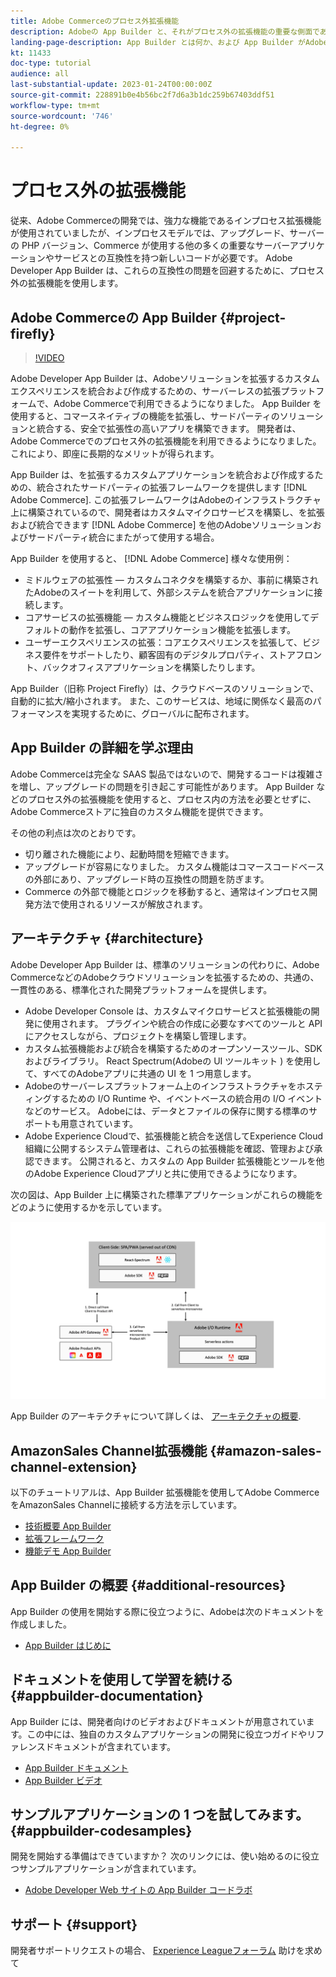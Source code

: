 ```yaml
---
title: Adobe Commerceのプロセス外拡張機能
description: Adobeの App Builder と、それがプロセス外の拡張機能の重要な側面である理由について説明します。
landing-page-description: App Builder とは何か、および App Builder がAdobe Commerce開発戦略に役立つ理由について説明します。
kt: 11433
doc-type: tutorial
audience: all
last-substantial-update: 2023-01-24T00:00:00Z
source-git-commit: 228891b0e4b56bc2f7d6a3b1dc259b67403ddf51
workflow-type: tm+mt
source-wordcount: '746'
ht-degree: 0%

---
```



# プロセス外の拡張機能

従来、Adobe Commerceの開発では、強力な機能であるインプロセス拡張機能が使用されていましたが、インプロセスモデルでは、アップグレード、サーバーの PHP バージョン、Commerce が使用する他の多くの重要なサーバーアプリケーションやサービスとの互換性を持つ新しいコードが必要です。 Adobe Developer App Builder は、これらの互換性の問題を回避するために、プロセス外の拡張機能を使用します。

## Adobe Commerceの App Builder {#project-firefly}

>[!VIDEO](https://video.tv.adobe.com/v/3412839)

Adobe Developer App Builder は、Adobeソリューションを拡張するカスタムエクスペリエンスを統合および作成するための、サーバーレスの拡張プラットフォームで、Adobe Commerceで利用できるようになりました。 App Builder を使用すると、コマースネイティブの機能を拡張し、サードパーティのソリューションと統合する、安全で拡張性の高いアプリを構築できます。 開発者は、Adobe Commerceでのプロセス外の拡張機能を利用できるようになりました。これにより、即座に長期的なメリットが得られます。

App Builder は、を拡張するカスタムアプリケーションを統合および作成するための、統合されたサードパーティの拡張フレームワークを提供します [!DNL Adobe Commerce]. この拡張フレームワークはAdobeのインフラストラクチャ上に構築されているので、開発者はカスタムマイクロサービスを構築し、を拡張および統合できます [!DNL Adobe Commerce] を他のAdobeソリューションおよびサードパーティ統合にまたがって使用する場合。

App Builder を使用すると、 [!DNL Adobe Commerce] 様々な使用例：

* ミドルウェアの拡張性 — カスタムコネクタを構築するか、事前に構築されたAdobeのスイートを利用して、外部システムを統合アプリケーションに接続します。
* コアサービスの拡張機能 — カスタム機能とビジネスロジックを使用してデフォルトの動作を拡張し、コアアプリケーション機能を拡張します。
* ユーザーエクスペリエンスの拡張：コアエクスペリエンスを拡張して、ビジネス要件をサポートしたり、顧客固有のデジタルプロパティ、ストアフロント、バックオフィスアプリケーションを構築したりします。

App Builder（旧称 Project Firefly）は、クラウドベースのソリューションで、自動的に拡大/縮小されます。 また、このサービスは、地域に関係なく最高のパフォーマンスを実現するために、グローバルに配布されます。

## App Builder の詳細を学ぶ理由

Adobe Commerceは完全な SAAS 製品ではないので、開発するコードは複雑さを増し、アップグレードの問題を引き起こす可能性があります。 App Builder などのプロセス外の拡張機能を使用すると、プロセス内の方法を必要とせずに、Adobe Commerceストアに独自のカスタム機能を提供できます。

その他の利点は次のとおりです。

* 切り離された機能により、起動時間を短縮できます。
* アップグレードが容易になりました。 カスタム機能はコマースコードベースの外部にあり、アップグレード時の互換性の問題を防ぎます。
* Commerce の外部で機能とロジックを移動すると、通常はインプロセス開発方法で使用されるリソースが解放されます。

## アーキテクチャ {#architecture}

Adobe Developer App Builder は、標準のソリューションの代わりに、Adobe CommerceなどのAdobeクラウドソリューションを拡張するための、共通の、一貫性のある、標準化された開発プラットフォームを提供します。

* Adobe Developer Console は、カスタムマイクロサービスと拡張機能の開発に使用されます。 プラグインや統合の作成に必要なすべてのツールと API にアクセスしながら、プロジェクトを構築し管理します。
* カスタム拡張機能および統合を構築するためのオープンソースツール、SDK およびライブラリ。 React Spectrum(Adobeの UI ツールキット ) を使用して、すべてのAdobeアプリに共通の UI を 1 つ用意します。
* Adobeのサーバーレスプラットフォーム上のインフラストラクチャをホスティングするための I/O Runtime や、イベントベースの統合用の I/O イベントなどのサービス。 Adobeには、データとファイルの保存に関する標準のサポートも用意されています。
* Adobe Experience Cloudで、拡張機能と統合を送信してExperience Cloud組織に公開するシステム管理者は、これらの拡張機能を確認、管理および承認できます。 公開されると、カスタムの App Builder 拡張機能とツールを他のAdobe Experience Cloudアプリと共に使用できるようになります。

次の図は、App Builder 上に構築された標準アプリケーションがこれらの機能をどのように使用するかを示しています。

![アーキテクチャ](/help/assets/app-builder/firefly-architecture.jpeg)

App Builder のアーキテクチャについて詳しくは、 [アーキテクチャの概要](https://developer.adobe.com/app-builder/docs/guides/).

## AmazonSales Channel拡張機能 {#amazon-sales-channel-extension}

以下のチュートリアルは、App Builder 拡張機能を使用してAdobe CommerceをAmazonSales Channelに接続する方法を示しています。

* [技術概要 App Builder](../app-builder/app-builder-technical-overview.md)
* [拡張フレームワーク](../app-builder/extensibility-framework-commerce-eventing.md)
* [機能デモ App Builder](../app-builder/app-builder-functional-demonstration.md)

## App Builder の概要 {#additional-resources}

App Builder の使用を開始する際に役立つように、Adobeは次のドキュメントを作成しました。

* [App Builder はじめに](https://developer.adobe.com/app-builder/docs/getting_started/)

## ドキュメントを使用して学習を続ける {#appbuilder-documentation}

App Builder には、開発者向けのビデオおよびドキュメントが用意されています。この中には、独自のカスタムアプリケーションの開発に役立つガイドやリファレンスドキュメントが含まれています。

* [App Builder ドキュメント](https://developer.adobe.com/app-builder/docs/overview/)
* [App Builder ビデオ](https://www.youtube.com/playlist?list=PLcVEYUqU7VRfDij-Jbjyw8S8EzW073F_o)

## サンプルアプリケーションの 1 つを試してみます。 {#appbuilder-codesamples}

開発を開始する準備はできていますか？ 次のリンクには、使い始めるのに役立つサンプルアプリケーションが含まれています。

* [Adobe Developer Web サイトの App Builder コードラボ](https://developer.adobe.com/app-builder/docs/resources/)

## サポート {#support}

開発者サポートリクエストの場合、 [Experience Leagueフォーラム](https://experienceleaguecommunities.adobe.com/t5/app-builder/ct-p/project-firefly) 助けを求めて
